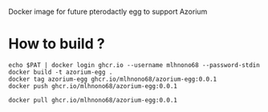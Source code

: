 Docker image for future pterodactly egg to support Azorium

# How to build ?
```shell
echo $PAT | docker login ghcr.io --username mlhnono68 --password-stdin
docker build -t azorium-egg .
docker tag azorium-egg ghcr.io/mlhnono68/azorium-egg:0.0.1
docker push ghcr.io/mlhnono68/azorium-egg:0.0.1

docker pull ghcr.io/mlhnono68/azorium-egg:0.0.1
```